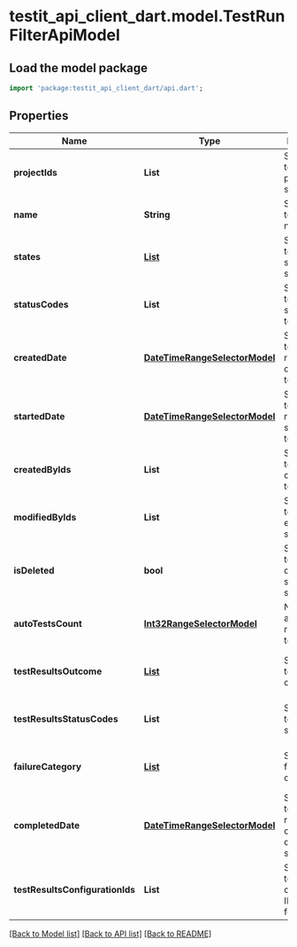 # testit_api_client_dart.model.TestRunFilterApiModel

## Load the model package
```dart
import 'package:testit_api_client_dart/api.dart';
```

## Properties
Name | Type | Description | Notes
------------ | ------------- | ------------- | -------------
**projectIds** | **List<String>** | Specifies a test run project IDs to search for | [optional] [default to const []]
**name** | **String** | Specifies test run name | [optional] 
**states** | [**List<TestRunState>**](TestRunState.md) | Specifies a test run states to search for | [optional] [default to const []]
**statusCodes** | **List<String>** | Specifies a test run status codes to search for | [optional] [default to const []]
**createdDate** | [**DateTimeRangeSelectorModel**](DateTimeRangeSelectorModel.md) | Specifies a test run range of created date to search for | [optional] 
**startedDate** | [**DateTimeRangeSelectorModel**](DateTimeRangeSelectorModel.md) | Specifies a test run range of started date to search for | [optional] 
**createdByIds** | **List<String>** | Specifies a test run creator IDs to search for | [optional] [default to const []]
**modifiedByIds** | **List<String>** | Specifies a test run last editor IDs to search for | [optional] [default to const []]
**isDeleted** | **bool** | Specifies a test run deleted status to search for | [optional] 
**autoTestsCount** | [**Int32RangeSelectorModel**](Int32RangeSelectorModel.md) | Number of autoTests run in the test run | [optional] 
**testResultsOutcome** | [**List<TestResultOutcome>**](TestResultOutcome.md) | Specifies test results outcomes | [optional] [default to const []]
**testResultsStatusCodes** | **List<String>** | Specifies test results status codes | [optional] [default to const []]
**failureCategory** | [**List<FailureCategory>**](FailureCategory.md) | Specifies failure categories | [optional] [default to const []]
**completedDate** | [**DateTimeRangeSelectorModel**](DateTimeRangeSelectorModel.md) | Specifies a test run range of completed date to search for | [optional] 
**testResultsConfigurationIds** | **List<String>** | Specifies a test result configuration IDs to search for | [optional] [default to const []]

[[Back to Model list]](../README.md#documentation-for-models) [[Back to API list]](../README.md#documentation-for-api-endpoints) [[Back to README]](../README.md)


